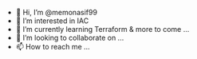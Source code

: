 - 👋 Hi, I’m @memonasif99
- 👀 I’m interested in IAC
- 🌱 I’m currently learning Terraform & more to come ...
- 💞️ I’m looking to collaborate on ...
- 📫 How to reach me ...

<!---
memonasif99/memonasif99 is a ✨ special ✨ repository because its `README.md` (this file) appears on your GitHub profile.
You can click the Preview link to take a look at your changes.
--->
